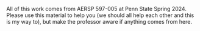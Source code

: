All of this work comes from AERSP 597-005 at Penn State Spring 2024. Please use this material to help you (we should all help each other and this is my way to), but make the professor aware if anything comes from here.
